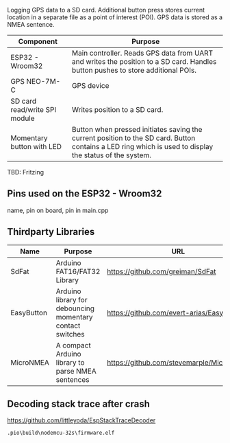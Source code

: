 Logging GPS data to a SD card. Additional button press stores current location in a separate file as a point of interest (POI). GPS data is stored as a NMEA sentence.

| Component | Purpose |
| -------- |-------------|
| ESP32 - Wroom32 | Main controller. Reads GPS data from UART and writes the position to a SD card. Handles button pushes to store additional POIs. |
| GPS NEO-7M-C | GPS device |
| SD card read/write SPI module | Writes position to a SD card. |
| Momentary button with LED | Button when pressed initiates saving the current position to the SD card. Button contains a LED ring which is used to display the status of the system. |

TBD: Fritzing

## Pins used on the ESP32 - Wroom32
name, pin on board, pin in main.cpp

## Thirdparty Libraries
| Name | Purpose | URL |
| -------- |-------------| -------------|
| SdFat | Arduino FAT16/FAT32 Library | https://github.com/greiman/SdFat |
| EasyButton | Arduino library for debouncing momentary contact switches | https://github.com/evert-arias/EasyButton |
| MicroNMEA | A compact Arduino library to parse NMEA sentences | https://github.com/stevemarple/MicroNMEA |

## Decoding stack trace after crash
https://github.com/littleyoda/EspStackTraceDecoder
```
.pio\build\nodemcu-32s\firmware.elf
```